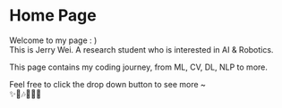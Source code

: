 # Home Page

Welcome to my page : )  
This is Jerry Wei. A research student who is interested in AI & Robotics.

This page contains my coding journey, from ML, CV, DL, NLP to more.

Feel free to click the drop down button to see more ~  
✨🤞🎶👏😎🐍
